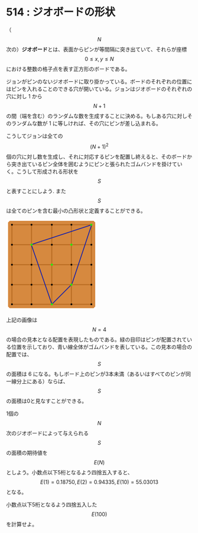 # 514 : ジオボードの形状

（$$N$$次の）**ジオボード**とは、表面からピンが等間隔に突き出ていて、それらが座標 $$0 \leq x,y \leq N$$ における整数の格子点を表す正方形のボードである。

ジョンがピンのないジオボードに取り掛かっている。ボードのそれぞれの位置にはピンを入れることのできる穴が開いている。ジョンはジオボードのそれぞれの穴に対し 1 から $$N+1$$ の間（端を含む）のランダムな数を生成することに決める。もしある穴に対しそのランダムな数が 1 に等しければ、その穴にピンが差し込まれる。

こうしてジョンは全ての $$(N+1)^2$$ 個の穴に対し数を生成し、それに対応するピンを配置し終えると、そのボードから突き出ているピン全体を囲むようにピンと張られたゴムバンドを掛けていく。こうして形成される形状を $$S$$ と表すことにしよう. また $$S$$ は全てのピンを含む最小の凸形状と定義することができる。

![](../../.gitbook/assets/image.png)

上記の画像は $$N = 4$$ の場合の見本となる配置を表現したものである。緑の目印はピンが配置されている位置を示しており、青い線全体がゴムバンドを表している。この見本の場合の配置では、$$S$$ の面積は 6 になる。もしボード上のピンが3本未満（あるいはすべてのピンが同一線分上にある）ならば、$$S$$ の面積は0と見なすことができる。

1個の$$N$$次のジオボードによって与えられる$$S$$の面積の期待値を $$E(N)$$ としよう。小数点以下5桁となるよう四捨五入すると、$$E(1) = 0.18750, E(2) = 0.94335, E(10) = 55.03013$$ となる。

小数点以下5桁となるよう四捨五入した $$E(100)$$ を計算せよ。

